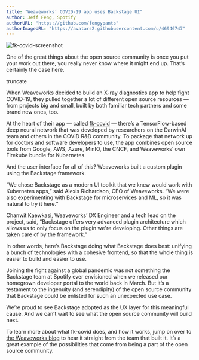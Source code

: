 ```yaml
---
title: "Weaveworks’ COVID-19 app uses Backstage UI"
author: Jeff Feng, Spotify
authorURL: "https://github.com/fengypants"
authorImageURL: "https://avatars2.githubusercontent.com/u/46946747"
---
```

![fk-covid-screenshot](assets/20-05-14/weaveworks-firekube-covid-19-spotify-backstage.png)

One of the great things about the open source community is once you put your work out there, you really never know where it might end up. That’s certainly the case here.

truncate

When Weaveworks decided to build an X-ray diagnostics app to help fight COVID-19, they pulled together a lot of different open source resources — from projects big and small, built by both familiar tech partners and some brand new ones, too.

At the heart of their app — called [fk-covid][] — there’s a TensorFlow-based deep neural network that was developed by researchers on the DarwinAI team and others in the COVID R&D community. To package that network up for doctors and software developers to use, the app combines open source tools from Google, AWS, Azure, MinIO, the CNCF, and Weaveworks’ own Firekube bundle for Kubernetes.

And the user interface for all of this? Weaveworks built a custom plugin using the Backstage framework.

“We chose Backstage as a modern UI toolkit that we knew would work with Kubernetes apps,” said Alexis Richardson, CEO of Weaveworks. “We were also experimenting with Backstage for microservices and ML, so it was natural to try it here.”

Chanwit Kaewkasi, Weaveworks’ DX Engineer and a tech lead on the project, said, “Backstage offers very advanced plugin architecture which allows us to only focus on the plugin we're developing. Other things are taken care of by the framework.”

In other words, here’s Backstage doing what Backstage does best: unifying a bunch of technologies with a cohesive frontend, so that the whole thing is easier to build and easier to use.

Joining the fight against a global pandemic was not something the Backstage team at Spotify ever envisioned when we released our homegrown developer portal to the world back in March. But it’s a testament to the ingenuity (and serendipity) of the open source community that Backstage could be enlisted for such an unexpected use case.

We’re proud to see Backstage adopted as the UX layer for this meaningful cause. And we can’t wait to see what the open source community will build next.

To learn more about what fk-covid does, and how it works, jump on over to [the Weaveworks blog][] to hear it straight from the team that built it. It’s a great example of the possibilities that come from being a part of the open source community.

[fk-covid]: https://github.com/weaveworks/fk-covid

[the weaveworks blog]: https://www.weave.works/blog/firekube-covid-ml
